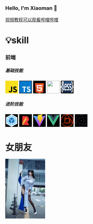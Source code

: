 ### Hello, I'm Xiaoman 👋

[视频教程可以观看哔哩哔哩](https://space.bilibili.com/99210573?spm_id_from=333.1007.0.0)

# 💡skill

### 前端
##### 基础技能

<img width='40' height='40' src='skill/js.png' />
<img width='40' height='40' src='skill/ts.png' />
<img width='40' height='40' src='skill/h5.png' />
<img width='40' height='40' src='skill/c3.png' />
<img width='40' height='40' src='skill/less.png' />

##### 进阶技能
<img width='40' height='40' src='skill/webpack.png' />
<img width='40' height='40' src='skill/rollup.png' />
<img width='40' height='40' src='skill/vite.png' />
<img width='40' height='40' src='skill/vue.png' />
<img width='40' height='40' src='skill/postCss.png' />
<img width='40' height='40' src='skill/electron.png' />

# 女朋友
 <img width='25%' height='25%' src='skill/p.jpg'  />

